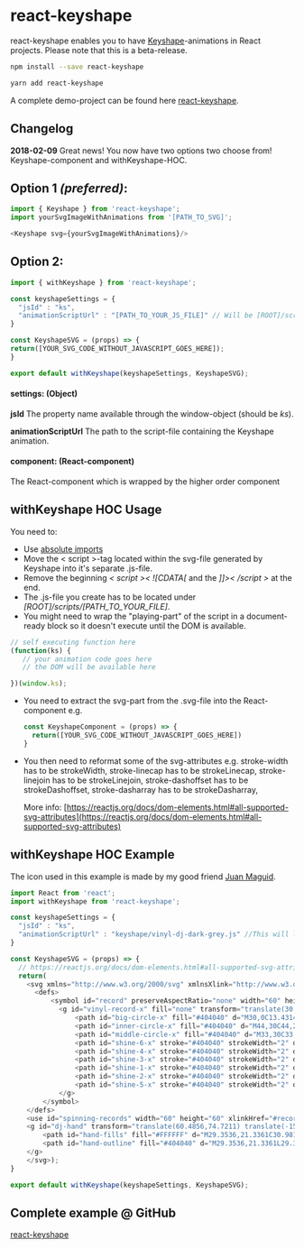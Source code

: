 # react-keyshape

react-keyshape enables you to have [Keyshape](https://www.keyshapeapp.com/)-animations in React projects. Please note that this is a beta-release.

```sh
npm install --save react-keyshape
```
```sh
yarn add react-keyshape
```

A complete demo-project can be found here [react-keyshape](https://github.com/freedruk/react-keyshape). 

Changelog
---------
__2018-02-09__
Great news! You now have two options two choose from! Keyshape-component and withKeyshape-HOC.


Option 1 _(preferred)_:
---------
  ```js
  import { Keyshape } from 'react-keyshape';
  import yourSvgImageWithAnimations from '[PATH_TO_SVG]';

  <Keyshape svg={yourSvgImageWithAnimations}/>
  ```

Option 2:
---------
  ```js
  import { withKeyshape } from 'react-keyshape';

  const keyshapeSettings = {
    "jsId" : "ks",
    "animationScriptUrl" : "[PATH_TO_YOUR_JS_FILE]" // Will be [ROOT]/scripts/[PATH_TO_YOUR_JS_FILE]
  }

  const KeyshapeSVG = (props) => {
  return([YOUR_SVG_CODE_WITHOUT_JAVASCRIPT_GOES_HERE]); 
  }

  export default withKeyshape(keyshapeSettings, KeyshapeSVG);
  ```

#### __settings__: (Object)

**jsId**
The property name available through the window-object (should be *ks*).

**animationScriptUrl**
The path to the script-file containing the Keyshape animation.

#### __component__: (React-component)
The React-component which is wrapped by the higher order component 

withKeyshape HOC Usage
-----------------------

You need to:
- Use [absolute imports](https://medium.com/@ktruong008/absolute-imports-with-create-react-app-4338fbca7e3d)
- Move the < script >-tag located within the svg-file generated by Keyshape into it's separate .js-file. 
- Remove the beginning *< script >< ![CDATA[* and the *]]>< /script >* at the end. 
- The .js-file you create has to be located under *[ROOT]/scripts/[PATH_TO_YOUR_FILE]*.
- You might need to wrap the "playing-part" of the script in a document-ready block so it doesn't execute until the DOM is available.
```js
// self executing function here
(function(ks) {
   // your animation code goes here
   // the DOM will be available here

})(window.ks);
```

- You need to extract the svg-part from the .svg-file into the React-component e.g.
  ```js
  const KeyshapeComponent = (props) => {
    return([YOUR_SVG_CODE_WITHOUT_JAVASCRIPT_GOES_HERE])
  }
  ```

- You then need to reformat some of the svg-attributes e.g.
  stroke-width has to be strokeWidth,
  stroke-linecap has to be strokeLinecap,
  stroke-linejoin has to be strokeLinejoin,
  stroke-dashoffset has to be strokeDashoffset,
  stroke-dasharray has to be strokeDasharray,
    
  More info: 
  [https://reactjs.org/docs/dom-elements.html#all-supported-svg-attributes](https://reactjs.org/docs/dom-elements.html#all-supported-svg-attributes)

withKeyshape HOC Example
------------------------

The icon used in this example is made by my good friend [Juan Maguid](https://beta.designforventures.co/Free-Animated-SVG-Icons/). 

```js
import React from 'react';
import withKeyshape from 'react-keyshape';

const keyshapeSettings = {
  "jsId" : "ks",
  "animationScriptUrl" : "keyshape/vinyl-dj-dark-grey.js" //This will look for [ROOT]/scripts/keyshape/vinyl-dj-dark-grey.js
}

const KeyshapeSVG = (props) => {
  // https://reactjs.org/docs/dom-elements.html#all-supported-svg-attributes
  return(
    <svg xmlns="http://www.w3.org/2000/svg" xmlnsXlink="http://www.w3.org/1999/xlink" width="80" height="80" viewBox="0 0 80 80">
      <defs>
          <symbol id="record" preserveAspectRatio="none" width="60" height="60" viewBox="0 0 60 60" overflow="visible">
            <g id="vinyl-record-x" fill="none" transform="translate(30,30) rotate(360) translate(-30,-30)">
                <path id="big-circle-x" fill="#404040" d="M30,0C13.4314,0,0,13.4314,0,30C0.01875,46.5607,13.4393,59.9812,30,60C46.5686,60,60,46.5686,60,30C60,13.4314,46.5686,0,30,0zM30,58C14.5361,58,2.00004,45.4639,2.00004,30C2.01738,14.5432,14.5432,2.01738,30,2.00004C45.4639,2.00004,58,14.5361,58,30C58,45.4639,45.4639,58,30,58z" transform="translate(30,30) translate(-30,-30)"/>
                <path id="inner-circle-x" fill="#404040" d="M44,30C44,22.268,37.732,16,30,16C22.2716,16.0086,16.0086,22.2716,16,30C16,37.732,22.268,44,30,44C37.732,44,44,37.732,44,30zM18,30C18,23.3726,23.3726,18,30,18C36.6244,18.0074,41.9926,23.3756,42,30C42,36.6274,36.6274,42,30,42C23.3726,42,18,36.6274,18,30z" transform="translate(30,30) translate(-30,-30)"/>
                <path id="middle-circle-x" fill="#404040" d="M33,30C33,28.3432,31.6568,27,30,27C28.3439,27.0018,27.0018,28.3439,27,30C27,31.6568,28.3431,33,30,33C31.6569,33,33,31.6568,33,30zM29,30C29,29.4477,29.4477,29,30,29C30.5521,29.0006,30.9995,29.4479,31,30C31,30.5523,30.5523,31,30,31C29.4477,31,29,30.5523,29,30z" transform="translate(30,30) translate(-30,-30)"/>
                <path id="shine-6-x" stroke="#404040" strokeWidth="2" d="M55,30L55,30C54.9846,43.8003,43.8002,54.9846,29.9989,54.9999L30,55L30,55C43.8011,54.9843,54.9843,43.8011,55,30.0011L55,30Z" strokeLinecap="round" strokeLinejoin="round" strokeDasharray="79 79" strokeDashoffset="79"/>
                <path id="shine-4-x" stroke="#404040" strokeWidth="2" d="M45.4974,37.0001L45.4972,36.9999L45.4972,36.9996C43.7916,40.7704,40.7709,43.791,37.0001,45.4966L37,45.4967L37,45.4965L37.0001,45.4966C40.7708,43.7913,43.7915,40.771,45.4974,37.0001z" strokeLinecap="round" strokeLinejoin="round" strokeDasharray="25 25" strokeDashoffset="25"/>
                <path id="shine-3-x" stroke="#404040" strokeWidth="2" d="M29.9989,5C16.1989,5.01575,5.01575,16.1989,5,29.9989L4.99992,30L4.99996,30C5.0154,16.1997,16.1998,5.0154,30.0011,5.00008L30,5.00004L30,5L29.9989,5Z" strokeLinecap="round" strokeLinejoin="round" strokeDasharray="79 79" strokeDashoffset="79"/>
                <path id="shine-1-x" stroke="#404040" strokeWidth="2" d="M23,14.5033L23.0001,14.5033L23,14.5033C23,14.5033,23,14.5033,23,14.5034L23,14.5033ZM23,14.5034C23,14.5034,23,14.5034,23,14.5034L22.9999,14.5034C19.2292,16.2087,16.2085,19.229,14.5026,22.9998L14.5026,23.0002L14.5026,23.0002L14.5028,23.0004C16.2084,19.2296,19.2291,16.209,22.9999,14.5034L23,14.5033L23,14.5034Z" strokeLinecap="round" strokeLinejoin="round" strokeDasharray="25 25" strokeDashoffset="25"/>
                <path id="shine-2-x" stroke="#404040" strokeWidth="2" d="M25.5507,9.01385C17.1913,10.6996,10.6616,17.2463,9.00032,25.615C8.99927,25.6204,8.99936,25.6203,8.99945,25.6203C8.99996,25.6203,8.9988,25.6202,8.99719,25.6199C8.99961,25.6203,8.99975,25.6204,8.99982,25.6205L8.99999,25.6213C10.6603,17.2539,17.19,10.7041,25.5507,9.01385zM25.6188,9.00019C25.6206,8.99985,25.6223,8.99951,25.624,8.99916C25.6189,9.00017,25.6188,9.00015,25.6188,9.00019zM25.5507,9.01385C25.5734,9.00926,25.5961,9.00471,25.6188,9.00019C25.6188,9.00027,25.6189,9.00024,25.6188,9.00024L25.6136,9.00127C25.5926,9.00544,25.5716,9.00963,25.5507,9.01385z" strokeLinecap="round" strokeLinejoin="round" strokeDasharray="50 50" strokeDashoffset="50"/>
                <path id="shine-5-x" stroke="#404040" strokeWidth="2" d="M25.5507,9.01385C17.1913,10.6996,10.6616,17.2463,9.00032,25.615C8.99927,25.6204,8.99936,25.6203,8.99945,25.6203C8.99996,25.6203,8.9988,25.6202,8.99719,25.6199C8.99961,25.6203,8.99975,25.6204,8.99982,25.6205L8.99999,25.6213C10.6603,17.2539,17.19,10.7041,25.5507,9.01385zM25.6188,9.00019C25.6206,8.99985,25.6223,8.99951,25.624,8.99916C25.6189,9.00017,25.6188,9.00015,25.6188,9.00019zM25.5507,9.01385C25.5734,9.00926,25.5961,9.00471,25.6188,9.00019C25.6188,9.00027,25.6189,9.00024,25.6188,9.00024L25.6136,9.00127C25.5926,9.00544,25.5716,9.00963,25.5507,9.01385z" strokeLinecap="round" strokeLinejoin="round" strokeDasharray="50 50" strokeDashoffset="50" transform="translate(43.0811,42.6889) rotate(-180) translate(-17.3106,-17.3102)"/>
            </g>
        </symbol>
    </defs>
    <use id="spinning-records" width="60" height="60" xlinkHref="#record" transform="translate(40,40) rotate(360) translate(-30,-30)"/>
    <g id="dj-hand" transform="translate(60.4856,74.7211) translate(-15.4856,-45.7211)">
        <path id="hand-fills" fill="#FFFFFF" d="M29.3536,21.3361C30.9814,22.3736,31.4604,24.5339,30.4239,26.1622L20.4122,41.8311C18.764,44.425,15.9014,45.993,12.8282,45.9854L9.00002,45.9854C4.03174,45.98,0.00541556,41.9537,2.49226e-05,36.9854L2.49226e-05,11.0255C-0.00349071,10.0962,0.365064,9.20402,1.02342,8.54801C1.68225,7.89469,2.57206,7.52742,3.49995,7.52555C4.02014,7.52836,4.53307,7.64906,4.99995,7.87852L4.99995,7.2716C4.99842,5.33555,6.56393,3.76336,8.49999,3.75691C9.02018,3.75973,9.53299,3.88031,9.99999,4.10941L9.99999,3.50004C9.99999,1.56703,11.567,0,13.5,0C15.433,0,17.0001,1.56703,17.0001,3.50004L17.0001,4.10402C17.4675,3.87668,17.9802,3.75738,18.5001,3.75492C20.4321,3.75727,21.9978,5.32289,22.0001,7.25496L22.0001,26.3413L24.5176,22.3977C25.0181,21.6156,25.8083,21.0639,26.7149,20.8635C27.6222,20.6577,28.5742,20.8282,29.3536,21.3361z"/>
        <path id="hand-outline" fill="#404040" d="M29.3536,21.3361L29.3536,21.3361C28.5742,20.8282,27.6222,20.6577,26.7149,20.8635C25.8083,21.0639,25.0181,21.6156,24.5176,22.3977L22.0001,26.3413L22.0001,7.25496C21.9978,5.32289,20.4321,3.75727,18.5001,3.75492C17.9802,3.75738,17.4675,3.87668,17.0001,4.10402L17.0001,3.50004C17.0001,1.56703,15.433,0,13.5,0C11.567,0,9.99999,1.56703,9.99999,3.50004L9.99999,4.10941C9.53299,3.88031,9.02018,3.75973,8.49999,3.75691C6.56393,3.76336,4.99842,5.33555,4.99995,7.2716L4.99995,7.87852C4.53307,7.64906,4.02014,7.52836,3.49995,7.52555C2.57206,7.52742,1.68225,7.89469,1.02342,8.54801C0.365064,9.20402,-0.00349071,10.0962,2.49226e-05,11.0255L2.49226e-05,36.9854C0.00541556,41.9537,4.03174,45.98,9.00002,45.9854L12.8282,45.9854C15.9014,45.993,18.764,44.425,20.4122,41.8311L30.4239,26.1622C31.4604,24.5339,30.9814,22.3736,29.3536,21.3361zM28.7374,25.087L28.7374,25.087L18.7266,40.7551C17.4442,42.7719,15.2181,43.9911,12.8282,43.9855L9.00002,43.9855C5.136,43.9808,2.00475,40.8496,2.00006,36.9855L2.00006,11.0255C1.99795,10.6273,2.1551,10.2446,2.43659,9.96293C2.86924,9.5325,3.51917,9.40641,4.08143,9.64371C4.6437,9.88102,5.00663,10.4346,5.00006,11.0449L5.00006,21.1007C5.00006,21.653,5.44784,22.1006,6.00002,22.1006C6.55233,22.1006,6.99999,21.653,6.99999,21.1007L6.99999,7.2716C6.99483,6.7323,7.27948,6.23156,7.74577,5.96039C8.21206,5.68922,8.78792,5.68922,9.2542,5.96039C9.72049,6.23156,10.0053,6.73219,9.99999,7.2716L9.99999,21.1007C9.99999,21.653,10.4476,22.1006,10.9999,22.1006C11.5523,22.1006,11.9999,21.653,11.9999,21.1007L11.9999,3.50016C11.9948,2.96086,12.2794,2.46012,12.7457,2.18895C13.212,1.91777,13.7878,1.91777,14.2541,2.18895C14.7204,2.46012,15.0052,2.96074,14.9999,3.50016L14.9999,21.0997C14.9999,21.652,15.4476,22.0997,15.9999,22.0997C16.5522,22.0997,16.9998,21.6519,16.9998,21.0997L16.9998,7.27547C16.9994,6.87035,17.1594,6.48164,17.4451,6.19441C17.7226,5.91117,18.1033,5.7525,18.4998,5.75496C19.3279,5.7559,19.9989,6.42691,19.9998,7.25496L19.9998,29.7656C20.0049,29.8003,20.0118,29.8346,20.0206,29.8686C20.027,29.9361,20.0404,30.0027,20.0606,30.0674C20.1192,30.2535,20.2334,30.4173,20.3876,30.5368C20.415,30.5589,20.4315,30.5891,20.4618,30.6083C20.4852,30.6232,20.5123,30.6244,20.5364,30.6371C20.6562,30.6956,20.785,30.7335,20.9174,30.7489C20.946,30.7514,20.9706,30.7656,20.9999,30.7656C21.0354,30.7605,21.0706,30.7534,21.1051,30.7444C21.1709,30.7379,21.2358,30.7249,21.2989,30.7054C21.4183,30.6666,21.5295,30.6061,21.6269,30.527C21.6803,30.4825,21.7289,30.4322,21.7716,30.3772C21.7933,30.3502,21.8234,30.3338,21.8426,30.3038L26.2,23.4785C26.6456,22.7816,27.571,22.5762,28.2696,23.0191C28.9683,23.4621,29.1777,24.3866,28.7374,25.087z"/>
    </g>
    </svg>);
}

export default withKeyshape(keyshapeSettings, KeyshapeSVG);
```

Complete example @ GitHub
-------------------------

[react-keyshape](https://github.com/freedruk/react-keyshape)
